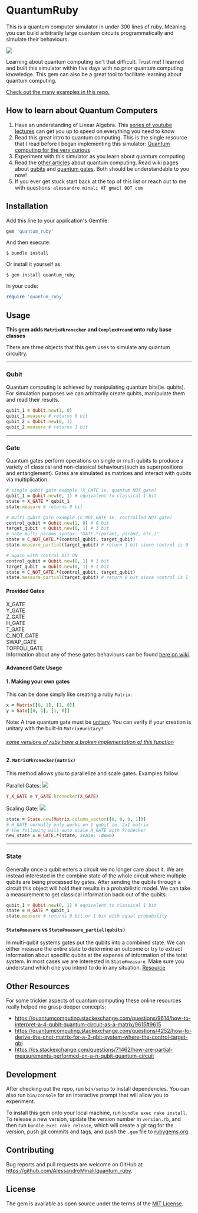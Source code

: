 
# QuantumRuby

This is a quantum computer simulator in under 300 lines of ruby. Meaning you can build arbitrarily large quantum circuits programmatically and simulate their behaviours.

<img src="https://upload.wikimedia.org/wikipedia/commons/thumb/6/65/Qcircuit_CNOTfromSQRTSWAP.svg/1024px-Qcircuit_CNOTfromSQRTSWAP.svg.png" />

Learning about quantum computing isn't that difficult. Trust me! I learned and built this simulator within five days with no prior quantum computing knowledge. This gem can also be a great tool to facilitate learning about quantum computing.

[Check out the many examples in this repo.](https://github.com/AlessandroMinali/quantum_ruby/examples)

## How to learn about Quantum Computers
1. Have an understanding of Linear Algebra. This [series of youtube lectures](https://www.youtube.com/playlist?list=PLZHQObOWTQDPD3MizzM2xVFitgF8hE_ab) can get you up to speed on everything you need to know
2. Read this great intro to quantum computing. This is the single resource that I read before I began implementing this simulator: [Quantum computing for the very curious](https://quantum.country/qcvc)
3. Experiment with this simulator as you learn about quantum computing
4. Read the [other articles](https://quantum.country) about quantum computing. Read wiki pages about [qubits](https://en.wikipedia.org/wiki/Qubit) and [quantum gates](https://en.wikipedia.org/wiki/Quantum_logic_gate). Both should be understandable to you now!
5. If you ever get stuck start back at the top of this list or reach out to me with questions: `alessandro.minali AT gmail DOT com`

## Installation
Add this line to your application's Gemfile:
```ruby
gem 'quantum_ruby'
```

And then execute:

    $ bundle install

Or install it yourself as:

    $ gem install quantum_ruby
In your code:
```ruby
require 'quantum_ruby`
```

## Usage

**This gem adds `Matrix#kronecker` and `Complex#round` onto ruby base classes**

There are three objects that this gem uses to simulate any quantum circuitry.

---
### Qubit
Quantum computing is achieved by manipulating quantum bits(ie. qubits). For simulation purposes we can arbitrarily create qubits, manipulate them and read their results.

```ruby
qubit_1 = Qubit.new(1, 0)
qubit_1.measure # returns 0 bit
qubit_2 = Qubit.new(0, 1)
qubit_2.measure # returns 1 bit
```

---

### Gate
Quantum gates perform operations on single or multi qubits to produce a variety of classical and non-classical behaviours(such as superpositions and entanglement). Gates are simulated as matrices and interact with qubits via multiplication.

```ruby
# single qubit gate example (X_GATE ie. quantum NOT gate)
qubit_1 = Qubit.new(0, 1) # equivalent to classical 1 bit
state = X_GATE * qubit_1
state.measure # returns 0 bit

# multi qubit gate example (C_NOT_GATE ie. controlled NOT gate)
control_qubit = Qubit.new(1, 0) # 0 bit
target_qubit  = Qubit.new(0, 1) # 1 bit
# note multi params syntax: "GATE.*(param1, param2, etc.)"
state = C_NOT_GATE.*(control_qubit, target_qubit) 
state.measure_partial(target_qubit) # return 1 bit since control is 0

# again with control bit ON
control_qubit = Qubit.new(0, 1) # 1 bit
target_qubit  = Qubit.new(0, 1) # 1 bit
state = C_NOT_GATE.*(control_qubit, target_qubit) 
state.measure_partial(target_qubit) # return 0 bit since control is 1
```

#### Provided Gates
X_GATE  
Y_GATE  
Z_GATE  
H_GATE  
T_GATE  
C_NOT_GATE  
SWAP_GATE  
TOFFOLI_GATE  
Information about any of these gates behaviours can be found [here on wiki](https://en.wikipedia.org/wiki/Quantum_logic_gate).

#### Advanced Gate Usage

#### 1. Making your own gates
This can be done simply like creating a ruby `Matrix`:
```ruby
x = Matrix[[0, 1], [1, 0]]
y = Gate[[0, 1], [1, 0]]
```
Note: A true quantum gate must be [unitary](https://en.wikipedia.org/wiki/Unitary_matrix). You can verify if your creation is unitary with the built-in `Matrix#unitary?`
###### [some versions of ruby have a broken implementation of this function](https://github.com/ruby/matrix/pull/14)
#### 2. `Matrix#kronecker(matrix)`
This method allows you to parallelize and scale gates. Examples follow:

Parallel Gates:
<img src="https://upload.wikimedia.org/wikipedia/commons/d/d5/Parallel_quantum_logic_gates.png" />
```ruby
Y_X_GATE = Y_GATE.kronecker(X_GATE)
```

Scaling Gate:
<img src="https://upload.wikimedia.org/wikipedia/commons/d/d2/Shows_the_application_of_a_hadamard_gate_on_a_state_that_span_two_qubits.png" />
```ruby
state = State.new(Matrix.column_vector([0, 0, 0, 1]))
# H_GATE normally only works on 1 qubit ie. 2x1 matrix
# the following will auto scale H_GATE with kronecker
new_state = H_GATE.*(state, scale: :down)
```

---

### State

Generally once a qubit enters a circuit we no longer care about it. We are instead interested in the combine state of the whole circuit where multiple qubits are being processed by gates. After sending the qubits through a circuit this object will hold their results in a probabilistic model. We can take a measurement to get classical information back out of the qubits.

```ruby
qubit_1 = Qubit.new(0, 1) # equivalent to classical 1 bit
state = H_GATE * qubit_1
state.measure # returns 0 bit or 1 bit with equal probability
```

#### `State#measure` vs `State#measure_partial(qubits)`
In multi-qubit systems gates put the qubits into a combined state. We can either measure the entire state to determine an outcome or try to extract information about specific qubits at the expense of information of the total system. In most cases we are interested in `State#measure`. Make sure you understand which one you intend to do in any situation. [Resource](https://quantum.country/teleportation#background_partial_measurement)

## Other Resources
For some trickier aspects of quantum computing these online resources really helped me grasp deeper concepts:
- https://quantumcomputing.stackexchange.com/questions/9614/how-to-interpret-a-4-qubit-quantum-circuit-as-a-matrix/9615#9615
- https://quantumcomputing.stackexchange.com/questions/4252/how-to-derive-the-cnot-matrix-for-a-3-qbit-system-where-the-control-target-qbi
- https://cs.stackexchange.com/questions/71462/how-are-partial-measurements-performed-on-a-n-qubit-quantum-circuit

## Development

After checking out the repo, run `bin/setup` to install dependencies. You can also run `bin/console` for an interactive prompt that will allow you to experiment.

To install this gem onto your local machine, run `bundle exec rake install`. To release a new version, update the version number in `version.rb`, and then run `bundle exec rake release`, which will create a git tag for the version, push git commits and tags, and push the `.gem` file to [rubygems.org](https://rubygems.org).

## Contributing

Bug reports and pull requests are welcome on GitHub at https://github.com/AlessandroMinali/quantum_ruby.

## License

The gem is available as open source under the terms of the [MIT License](https://opensource.org/licenses/MIT).
